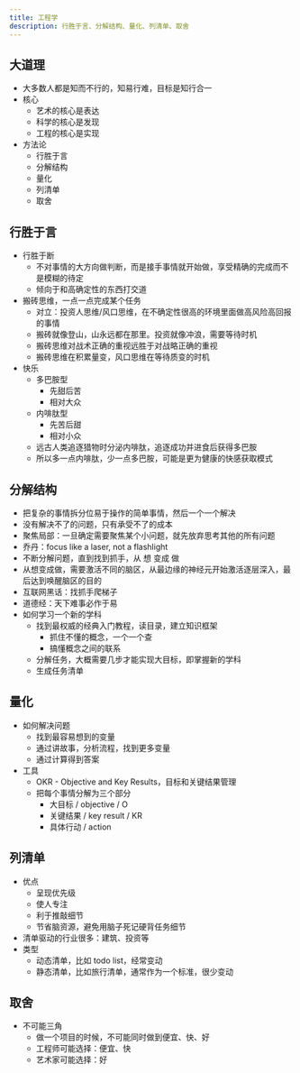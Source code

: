```yaml
---
title: 工程学
description: 行胜于言、分解结构、量化、列清单、取舍
---
```


## 大道理

- 大多数人都是知而不行的，知易行难，目标是知行合一
- 核心
  - 艺术的核心是表达
  - 科学的核心是发现
  - 工程的核心是实现
- 方法论
  - 行胜于言
  - 分解结构
  - 量化
  - 列清单
  - 取舍

## 行胜于言

- 行胜于断
  - 不对事情的大方向做判断，而是接手事情就开始做，享受精确的完成而不是模糊的待定
  - 倾向于和高确定性的东西打交道
- 搬砖思维，一点一点完成某个任务
  - 对立：投资人思维/风口思维，在不确定性很高的环境里面做高风险高回报的事情
  - 搬砖就像登山，山永远都在那里。投资就像冲浪，需要等待时机
  - 搬砖思维对战术正确的重视远胜于对战略正确的重视
  - 搬砖思维在积累量变，风口思维在等待质变的时机
- 快乐
  - 多巴胺型
    - 先甜后苦
    - 相对大众
  - 内啡肽型
    - 先苦后甜
    - 相对小众
  - 远古人类追逐猎物时分泌内啡肽，追逐成功并进食后获得多巴胺
  - 所以多一点内啡肽，少一点多巴胺，可能是更为健康的快感获取模式

## 分解结构

- 把复杂的事情拆分位易于操作的简单事情，然后一个一个解决
- 没有解决不了的问题，只有承受不了的成本
- 聚焦局部：一旦确定需要聚焦某个小问题，就先放弃思考其他的所有问题
- 乔丹：focus like a laser, not a flashlight
- 不断分解问题，直到找到抓手，从 想 变成 做
- 从想变成做，需要激活不同的脑区，从最边缘的神经元开始激活逐层深入，最后达到唤醒脑区的目的
- 互联网黑话：找抓手爬梯子
- 道德经：天下难事必作于易
- 如何学习一个新的学科
  - 找到最权威的经典入门教程，读目录，建立知识框架
    - 抓住不懂的概念，一个一个查
    - 搞懂概念之间的联系
  - 分解任务，大概需要几步才能实现大目标，即掌握新的学科
  - 生成任务清单

## 量化

- 如何解决问题
  - 找到最容易想到的变量
  - 通过讲故事，分析流程，找到更多变量
  - 通过计算得到答案
- 工具
  - OKR - Objective and Key Results，目标和关键结果管理
  - 把每个事情分解为三个部分
    - 大目标 / objective / O
    - 关键结果 / key result / KR
    - 具体行动 / action

## 列清单

- 优点
  - 呈现优先级
  - 使人专注
  - 利于推敲细节
  - 节省脑资源，避免用脑子死记硬背任务细节
- 清单驱动的行业很多：建筑、投资等
- 类型
  - 动态清单，比如 todo list，经常变动
  - 静态清单，比如旅行清单，通常作为一个标准，很少变动

## 取舍

- 不可能三角
  - 做一个项目的时候，不可能同时做到便宜、快、好
  - 工程师可能选择：便宜、快
  - 艺术家可能选择：好
